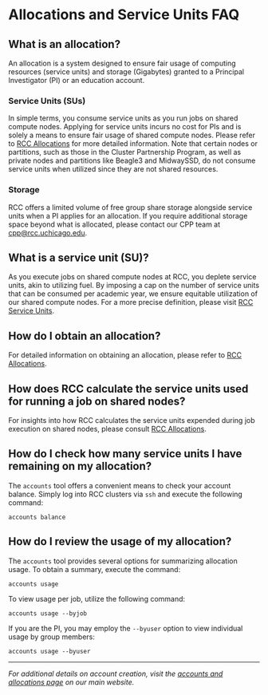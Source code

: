 # Allocations and Service Units FAQ

## What is an allocation?
An allocation is a system designed to ensure fair usage of computing resources (service units) and storage (Gigabytes) granted to a Principal Investigator (PI) or an education account.

### Service Units (SUs)
In simple terms, you consume service units as you run jobs on shared compute nodes. Applying for service units incurs no cost for PIs and is solely a means to ensure fair usage of shared compute nodes. Please refer to [RCC Allocations](https://rcc.uchicago.edu/accounts-allocations/allocation-service-units) for more detailed information. Note that certain nodes or partitions, such as those in the Cluster Partnership Program, as well as private nodes and partitions like Beagle3 and MidwaySSD, do not consume service units when utilized since they are not shared resources. 

### Storage
RCC offers a limited volume of free group share storage alongside service units when a PI applies for an allocation. If you require additional storage space beyond what is allocated, please contact our CPP team at cpp@rcc.uchicago.edu.

## What is a service unit (SU)?
As you execute jobs on shared compute nodes at RCC, you deplete service units, akin to utilizing fuel. By imposing a cap on the number of service units that can be consumed per academic year, we ensure equitable utilization of our shared compute nodes. For a more precise definition, please visit [RCC Service Units](https://rcc.uchicago.edu/accounts-allocations/user-guidelines).

## How do I obtain an allocation?
For detailed information on obtaining an allocation, please refer to [RCC Allocations](https://rcc.uchicago.edu/accounts-allocations/allocation-service-units).

## How does RCC calculate the service units used for running a job on shared nodes?
For insights into how RCC calculates the service units expended during job execution on shared nodes, please consult [RCC Allocations](https://rcc.uchicago.edu/accounts-allocations/calculations-service-units).

## How do I check how many service units I have remaining on my allocation?
The `accounts` tool offers a convenient means to check your account balance. Simply log into RCC clusters via `ssh` and execute the following command:

``` 
accounts balance  
```

## How do I review the usage of my allocation?
The `accounts` tool provides several options for summarizing allocation usage. To obtain a summary, execute the command:

```
accounts usage
```

To view usage per job, utilize the following command:

```
accounts usage --byjob
```

If you are the PI, you may employ the `--byuser` option to view individual usage by group members:

```
accounts usage --byuser
```

---

*For additional details on account creation, visit the [accounts and allocations page](https://rcc.uchicago.edu/accounts-allocations) on our main website.*